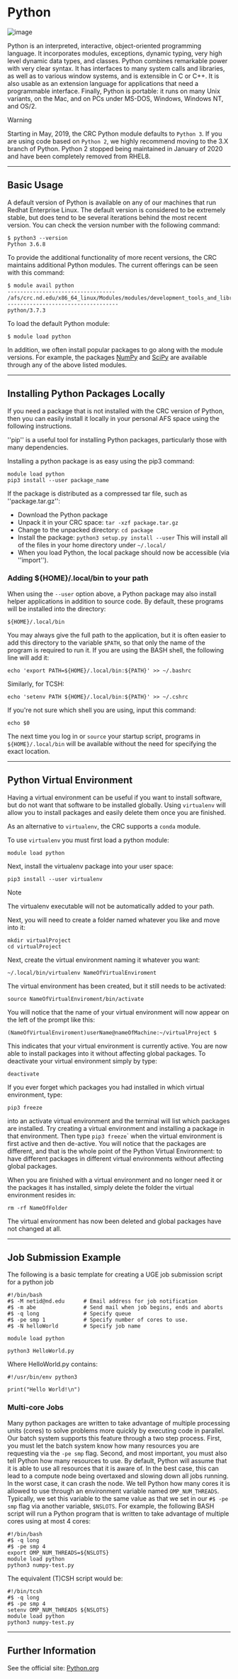# Python

![image](images/python-logo-master-v3-TM.png)

Python is an interpreted, interactive, object-oriented programming language. It incorporates modules, exceptions, dynamic typing, very high level dynamic data types, and classes. Python combines remarkable power with very clear syntax. It has interfaces to many system calls and libraries, as well as to various window systems, and is extensible in C or C++. It is also usable as an extension language for applications that need a programmable interface. Finally, Python is portable: it runs on many Unix variants, on the Mac, and on PCs under MS-DOS, Windows, Windows NT, and OS/2.

> [!WARNING]
> Starting in May, 2019, the CRC Python module defaults to `Python 3`. If you are using code based on `Python 2`, we highly recommend moving to the 3.X branch of Python. Python 2 stopped being maintained in January of 2020 and have been completely removed from RHEL8.

------------------------------------------------------------------------

## Basic Usage

A default version of Python is available on any of our machines that run Redhat Enterprise Linux. The default version is considered to be extremely stable, but does tend to be several iterations behind the most recent version. You can check the version number with the following command:

``` shell
$ python3 --version
Python 3.6.8
```

To provide the additional functionality of more recent versions, the CRC maintains additional Python modules. The current offerings can be seen with this command:

``` shell
$ module avail python
---------------------------------- /afs/crc.nd.edu/x86_64_linux/Modules/modules/development_tools_and_libraries -----------------------------------
python/3.7.3
```

To load the default Python module:

``` shell
$ module load python
```

In addition, we often install popular packages to go along with the module versions. For example, the packages [NumPy](https://www.numpy.org) and [SciPy](https://www.scipy.org) are available through any of the above listed modules.

------------------------------------------------------------------------

## Installing Python Packages Locally

If you need a package that is not installed with the CRC version of Python, then you can easily install it locally in your personal AFS space using the following instructions.

''pip'' is a useful tool for installing Python packages, particularly those with many dependencies.

Installing a python package is as easy using the pip3 command:

``` shell
module load python
pip3 install --user package_name
```

If the package is distributed as a compressed tar file, such as ''package.tar.gz'':

- Download the Python package
- Unpack it in your CRC space: `tar -xzf package.tar.gz`
- Change to the unpacked directory: `cd package`
- Install the package: `python3 setup.py install --user` This will install all of the files in your home directory under `~/.local/`
- When you load Python, the local package should now be accessible (via ''import'').

### Adding \${HOME}/.local/bin to your path

When using the `--user` option above, a Python package may also install helper applications in addition to source code. By default, these programs will be installed into the directory:

``` shell
${HOME}/.local/bin
```

You may always give the full path to the application, but it is often easier to add this directory to the variable `$PATH`, so that only the name of the program is required to run it. If you are using the BASH shell, the following line will add it:

``` shell
echo 'export PATH=${HOME}/.local/bin:${PATH}' >> ~/.bashrc
```

Similarly, for TCSH:

``` shell
echo 'setenv PATH ${HOME}/.local/bin:${PATH}' >> ~/.cshrc
```

If you're not sure which shell you are using, input this command:

``` shell
echo $0
```

The next time you log in or `source` your startup script, programs in `${HOME}/.local/bin` will be available without the need for specifying the exact location.

------------------------------------------------------------------------

## Python Virtual Environment

Having a virtual environment can be useful if you want to install software, but do not want that software to be installed globally. Using `virtualenv` will allow you to install packages and easily delete them once you are finished.

As an alternative to `virtualenv`, the CRC supports a `conda` module.

To use `virtualenv` you must first load a python module:

``` shell
module load python
```

Next, install the virtualenv package into your user space:

``` shell
pip3 install --user virtualenv
```

> [!NOTE]
> The virtualenv executable will not be automatically added to your path.

Next, you will need to create a folder named whatever you like and move into it:

``` shell
mkdir virtualProject
cd virtualProject
```

Next, create the virtual environment naming it whatever you want:

``` shell
~/.local/bin/virtualenv NameOfVirtualEnviroment
```

The virtual environment has been created, but it still needs to be activated:

``` shell
source NameOfVirtualEnviroment/bin/activate
```

You will notice that the name of your virtual environment will now appear on the left of the prompt like this:

``` shell
(NameOfVirtualEnviroment)userName@nameOfMachine:~/virtualProject $
```

This indicates that your virtual environment is currently active. You are now able to install packages into it without affecting global packages. To deactivate your virtual environment simply by type:

``` shell
deactivate
```

If you ever forget which packages you had installed in which virtual environment, type:

``` shell
pip3 freeze
```

into an activate virtual environment and the terminal will list which packages are installed. Try creating a virtual environment and installing a package in that environment. Then type `pip3 freeze`\` when the virtual environment is first active and then de-active. You will notice that the packages are different, and that is the whole point of the Python Virtual Environment: to have different packages in different virtual environments without affecting global packages.

When you are finished with a virtual environment and no longer need it or the packages it has installed, simply delete the folder the virtual environment resides in:

``` shell
rm -rf NameOfFolder
```

The virtual environment has now been deleted and global packages have not changed at all.

------------------------------------------------------------------------

## Job Submission Example

The following is a basic template for creating a UGE job submission script for a python job

``` shell
#!/bin/bash
#$ -M netid@nd.edu      # Email address for job notification
#$ -m abe               # Send mail when job begins, ends and aborts
#$ -q long              # Specify queue
#$ -pe smp 1            # Specify number of cores to use.
#$ -N helloWorld        # Specify job name

module load python

python3 HelloWorld.py
```

Where HelloWorld.py contains:

``` shell
#!/usr/bin/env python3

print("Hello World!\n")
```

### Multi-core Jobs

Many python packages are written to take advantage of multiple processing units (cores) to solve problems more quickly by executing code in parallel. Our batch system supports this feature through a two step process. First, you must let the batch system know how many resources you are requesting via the `-pe smp` flag. Second, and most important, you must also tell Python how many resources to use. By default, Python will assume that it is able to use all resources that it is aware of. In the best case, this can lead to a compute node being overtaxed and slowing down all jobs running. In the worst case, it can crash the node. We tell Python how many cores it is allowed to use through an environment variable named `OMP_NUM_THREADS`. Typically, we set this variable to the same value as that we set in our `#$ -pe smp` flag via another variable, `$NSLOTS`. For example, the following BASH script will run a Python program that is written to take advantage of multiple cores using at most 4 cores:

``` shell
#!/bin/bash
#$ -q long
#$ -pe smp 4
export OMP_NUM_THREADS=${NSLOTS}
module load python
python3 numpy-test.py
```

The equivalent (T)CSH script would be:

``` shell
#!/bin/tcsh
#$ -q long
#$ -pe smp 4
setenv OMP_NUM_THREADS ${NSLOTS}
module load python
python3 numpy-test.py
```

------------------------------------------------------------------------

## Further Information

See the official site: [Python.org](https://www.python.org/)
